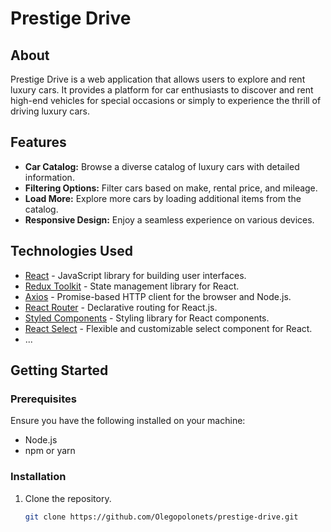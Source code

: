 # Prestige Drive

## About

Prestige Drive is a web application that allows users to explore and rent luxury cars. It provides a platform for car enthusiasts to discover and rent high-end vehicles for special occasions or simply to experience the thrill of driving luxury cars.

## Features

- **Car Catalog:** Browse a diverse catalog of luxury cars with detailed information.
- **Filtering Options:** Filter cars based on make, rental price, and mileage.
- **Load More:** Explore more cars by loading additional items from the catalog.
- **Responsive Design:** Enjoy a seamless experience on various devices.

## Technologies Used

- [React](https://reactjs.org/) - JavaScript library for building user interfaces.
- [Redux Toolkit](https://redux-toolkit.js.org/) - State management library for React.
- [Axios](https://axios-http.com/) - Promise-based HTTP client for the browser and Node.js.
- [React Router](https://reactrouter.com/) - Declarative routing for React.js.
- [Styled Components](https://styled-components.com/) - Styling library for React components.
- [React Select](https://react-select.com/) - Flexible and customizable select component for React.
- ...

## Getting Started

### Prerequisites

Ensure you have the following installed on your machine:

- Node.js
- npm or yarn

### Installation

1. Clone the repository.
   ```bash
   git clone https://github.com/Olegopolonets/prestige-drive.git
   ```
